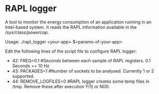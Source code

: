 # RAPL logger

A tool to monitor the energy consumption of an application running in an Intel-based system. It reads the RAPL information available in the */sys/class/powercap*.

Usage: ./rapl_logger \<your-app\> $\<params-of-your-app\>

Edit the following lines of the script file to configure RAPL logger:
- 42: FREQ=0.1 #Seconds between each sample of RAPL registers. 0.1 Seconds == 10 Hz
- 43: PACKAGES=1 #Number of sockets to be analysed. Currently 1 or 2 supported.
- 44: REMOVE_LOGFILES=0 #RAPL logger creates some temp files in /tmp. Remove these after execution Y(1) or N(0).
